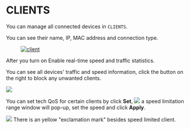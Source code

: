 # CLIENTS

You can manage all connected devices in `CLIENTS`. 

You can see their name, IP, MAC address and connection type.

<div class="gl-lightbox" itemscope itemtype="http://schema.org/ImageGallery">
  <figure itemprop="associatedMedia" itemscope itemtype="http://schema.org/ImageObject">
    <a href="https://static.gl-inet.com/docs/en/3/setup/brume/clients/1.png" itemprop="contentUrl" data-size="1281x562">
      <img src="https://static.gl-inet.com/docs/en/3/setup/brume/clients/1.png" itemprop="thumbnail" alt="client" loading="lazy" />
    </a>
  </figure>
</div>

After you turn on Enable real-time speed and traffic statistics. 

You can see all devices' traffic and speed information, click the button on the right to block any unwanted clients.

![](https://static.gl-inet.com/docs/en/3/setup/brume/clients/client1.png)


You can set tech QoS for certain clients by click **Set**, 
![](https://static.gl-inet.com/docs/en/3/setup/convexa_b/clients/client2.png)
a speed limitation range window will pop-up, set the speed and click **Apply**.

![](https://static.gl-inet.com/docs/en/3/setup/convexa_b/clients/client3.png)
There is an yellow "exclamation mark" besides speed limited client.



  